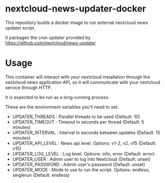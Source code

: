 # nextcloud-news-updater-docker

This repository builds a docker image to run external nextcloud news updater script.

It packages the cron updater provided by https://github.com/nextcloud/news-updater

# Usage

This container will interact with your nextcloud installation through the nextcloud news application API, so it will
communicate with your nextcloud service through HTTP.

It is expected to be run as a long-running process.

These are the environment variables you'll need to set:

- UPDATER_THREADS   : Parallel threads to be used (Default: 10)
- UPDATER_TIMEOUT   : Timeout in seconds per thread (Default: 5 minutes)
- UPDATER_INTERVAL  : Interval in seconds between updates (Default: 15 minutes)
- UPDATER_API_LEVEL : News api level. Options: v1-2, v2, v15 (Default: v15)
- UPDATER_LOG_LEVEL : Log level. Options: info, error (Default: error)
- UPDATER_USER      : Admin user to log into Nextcloud (Default: unset)
- UPDATER_PASSWORD  : Admin user's password (Default: unset)
- UPDATER_MODE      : Mode to use to run the script. Options: endless, singlerun (Default: endless)
